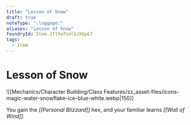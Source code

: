```yaml
---
title: "Lesson of Snow"
draft: true
noteType: ":luggage:"
aliases: "Lesson of Snow"
foundryId: Item.Jf1Yw7snlbJXQpE7
tags:
  - Item
---
```


# Lesson of Snow
![[Mechanics/Character Building/Class Features/zz_asset-files/icons-magic-water-snowflake-ice-blue-white.webp|150]]

You gain the _[[Personal Blizzard]]_ hex, and your familiar learns _[[Wall of Wind]]_.
